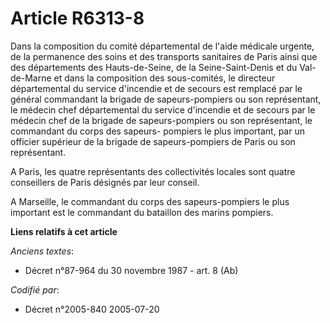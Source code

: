 # Article R6313-8

Dans la composition du comité départemental de l'aide médicale urgente, de la permanence des soins et des transports
sanitaires de Paris ainsi que des départements des Hauts-de-Seine, de la Seine-Saint-Denis et du Val-de-Marne et dans la
composition des sous-comités, le directeur départemental du service d'incendie et de secours est remplacé par le général
commandant la brigade de sapeurs-pompiers ou son représentant, le médecin chef départemental du service d'incendie et de
secours par le médecin chef de la brigade de sapeurs-pompiers ou son représentant, le commandant du corps des sapeurs-
pompiers le plus important, par un officier supérieur de la brigade de sapeurs-pompiers de Paris ou son représentant.

A Paris, les quatre représentants des collectivités locales sont quatre conseillers de Paris désignés par leur conseil.

A Marseille, le commandant du corps des sapeurs-pompiers le plus important est le commandant du bataillon des marins
pompiers.

**Liens relatifs à cet article**

_Anciens textes_:

  - Décret n°87-964 du 30 novembre 1987 - art. 8 (Ab)

_Codifié par_:

  - Décret n°2005-840 2005-07-20
